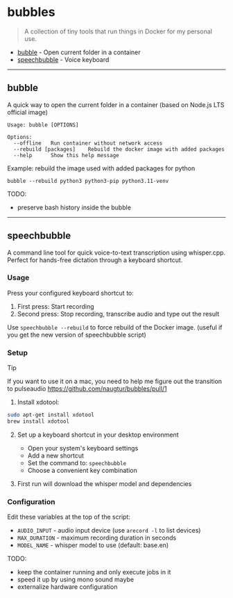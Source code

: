 # bubbles

> A collection of tiny tools that run things in Docker for my personal use.


- [bubble](#bubble) - Open current folder in a container
- [speechbubble](#speechbubble) - Voice keyboard

--- 

## bubble

A quick way to open the current folder in a container (based on Node.js LTS official image) 

```
Usage: bubble [OPTIONS]

Options:
  --offline   Run container without network access
  --rebuild [packages]    Rebuild the docker image with added packages
  --help      Show this help message
```

Example: rebuild the image used with added packages for python
```
bubble --rebuild python3 python3-pip python3.11-venv
```

TODO: 
 - preserve bash history inside the bubble

---

## speechbubble

A command line tool for quick voice-to-text transcription using whisper.cpp. 
Perfect for hands-free dictation through a keyboard shortcut.

### Usage

Press your configured keyboard shortcut to:
1. First press: Start recording
2. Second press: Stop recording, transcribe audio and type out the result

Use `speechbubble --rebuild` to force rebuild of the Docker image. (useful if you get the new version of speechbubble script)

### Setup

> [!TIP]
> If you want to use it on a mac, you need to help me figure out the transition to pulseaudio https://github.com/naugtur/bubbles/pull/1

1. Install xdotool:
```bash
sudo apt-get install xdotool
brew install xdotool
```

2. Set up a keyboard shortcut in your desktop environment
   - Open your system's keyboard settings
   - Add a new shortcut
   - Set the command to: `speechbubble`
   - Choose a convenient key combination

3. First run will download the whisper model and dependencies

### Configuration

Edit these variables at the top of the script:
- `AUDIO_INPUT` - audio input device (use `arecord -l` to list devices)
- `MAX_DURATION` - maximum recording duration in seconds
- `MODEL_NAME` - whisper model to use (default: base.en)

TODO:
 - keep the container running and only execute jobs in it
 - speed it up by using mono sound maybe
 - externalize hardware configuration